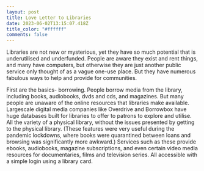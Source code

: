 ```yaml
---
layout: post
title: Love Letter to Libraries
date: 2023-06-02T13:15:07.418Z
title_color: "#ffffff"
comments: false
---
```

Libraries are not new or mysterious, yet they have so much potential that is underutilised and underfunded. People are aware they exist and rent things, and many have computers, but otherwise they are just another public service only thought of as a vague one-use place. But they have numerous fabulous ways to help and provide for communities. 

F﻿irst are the basics- borrowing. People borrow media from the library, including books, audiobooks, dvds and cds, and magazines. But many people are unaware of the online resources that libraries make available. Largescale digital media companies like Overdrive and Borrowbox have huge databases built for libraries to offer to patrons to explore and utilise. All the variety of a physical library, without the issues presented by getting to the physical library. (These features were very useful during the pandemic lockdowns, where books were quarantined between loans and browsing was significantly more awkward.) Services such as these provide ebooks, audiobooks, magazine subscriptions, and even certain video media resources for documentaries, films and television series. All accessible with a simple login using a library card.